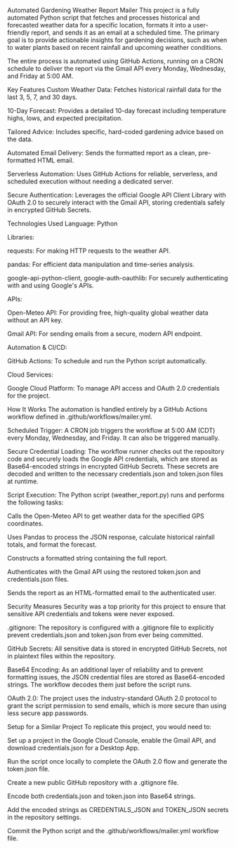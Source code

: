 Automated Gardening Weather Report Mailer
This project is a fully automated Python script that fetches and processes historical and forecasted weather data for a specific location, formats it into a user-friendly report, and sends it as an email at a scheduled time. The primary goal is to provide actionable insights for gardening decisions, such as when to water plants based on recent rainfall and upcoming weather conditions.

The entire process is automated using GitHub Actions, running on a CRON schedule to deliver the report via the Gmail API every Monday, Wednesday, and Friday at 5:00 AM.

Key Features
Custom Weather Data: Fetches historical rainfall data for the last 3, 5, 7, and 30 days.

10-Day Forecast: Provides a detailed 10-day forecast including temperature highs, lows, and expected precipitation.

Tailored Advice: Includes specific, hard-coded gardening advice based on the data.

Automated Email Delivery: Sends the formatted report as a clean, pre-formatted HTML email.

Serverless Automation: Uses GitHub Actions for reliable, serverless, and scheduled execution without needing a dedicated server.

Secure Authentication: Leverages the official Google API Client Library with OAuth 2.0 to securely interact with the Gmail API, storing credentials safely in encrypted GitHub Secrets.

Technologies Used
Language: Python

Libraries:

requests: For making HTTP requests to the weather API.

pandas: For efficient data manipulation and time-series analysis.

google-api-python-client, google-auth-oauthlib: For securely authenticating with and using Google's APIs.

APIs:

Open-Meteo API: For providing free, high-quality global weather data without an API key.

Gmail API: For sending emails from a secure, modern API endpoint.

Automation & CI/CD:

GitHub Actions: To schedule and run the Python script automatically.

Cloud Services:

Google Cloud Platform: To manage API access and OAuth 2.0 credentials for the project.

How It Works
The automation is handled entirely by a GitHub Actions workflow defined in .github/workflows/mailer.yml.

Scheduled Trigger: A CRON job triggers the workflow at 5:00 AM (CDT) every Monday, Wednesday, and Friday. It can also be triggered manually.

Secure Credential Loading: The workflow runner checks out the repository code and securely loads the Google API credentials, which are stored as Base64-encoded strings in encrypted GitHub Secrets. These secrets are decoded and written to the necessary credentials.json and token.json files at runtime.

Script Execution: The Python script (weather_report.py) runs and performs the following tasks:

Calls the Open-Meteo API to get weather data for the specified GPS coordinates.

Uses Pandas to process the JSON response, calculate historical rainfall totals, and format the forecast.

Constructs a formatted string containing the full report.

Authenticates with the Gmail API using the restored token.json and credentials.json files.

Sends the report as an HTML-formatted email to the authenticated user.

Security Measures
Security was a top priority for this project to ensure that sensitive API credentials and tokens were never exposed.

.gitignore: The repository is configured with a .gitignore file to explicitly prevent credentials.json and token.json from ever being committed.

GitHub Secrets: All sensitive data is stored in encrypted GitHub Secrets, not in plaintext files within the repository.

Base64 Encoding: As an additional layer of reliability and to prevent formatting issues, the JSON credential files are stored as Base64-encoded strings. The workflow decodes them just before the script runs.

OAuth 2.0: The project uses the industry-standard OAuth 2.0 protocol to grant the script permission to send emails, which is more secure than using less secure app passwords.

Setup for a Similar Project
To replicate this project, you would need to:

Set up a project in the Google Cloud Console, enable the Gmail API, and download credentials.json for a Desktop App.

Run the script once locally to complete the OAuth 2.0 flow and generate the token.json file.

Create a new public GitHub repository with a .gitignore file.

Encode both credentials.json and token.json into Base64 strings.

Add the encoded strings as CREDENTIALS_JSON and TOKEN_JSON secrets in the repository settings.

Commit the Python script and the .github/workflows/mailer.yml workflow file.
